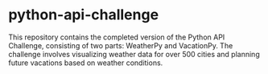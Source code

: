# python-api-challenge
This repository contains the completed version of the Python API Challenge, consisting of two parts: WeatherPy and VacationPy. The challenge involves visualizing weather data for over 500 cities and planning future vacations based on weather conditions.

